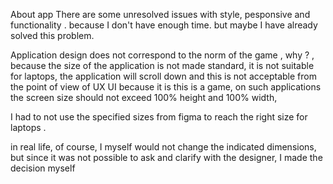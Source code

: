 About app 
There are some unresolved issues with style, pesponsive and functionality . because I don't have enough time. but maybe I have already solved this problem.

Application design does not correspond to the norm of the game , why ? , because the size of the application is not made standard, it is not suitable for laptops, the application will scroll down and this is not acceptable from the point of view of UX UI because it is
this is a game, on such applications the screen size should not exceed 100% height and 100% width,

I had to not use the specified sizes from figma to reach the right size for laptops .

in real life, of course, I myself would not change the indicated dimensions, but since it was not possible to ask and clarify with the designer, I made the decision myself
